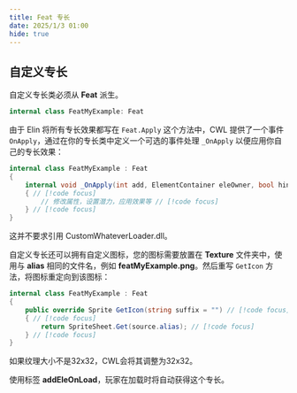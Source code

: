 ```yaml
---
title: Feat 专长
date: 2025/1/3 01:00
hide: true
---
```


## 自定义专长

自定义专长类必须从 **Feat** 派生。 
```cs
internal class FeatMyExample: Feat
```

由于 Elin 将所有专长效果都写在 `Feat.Apply` 这个方法中，CWL 提供了一个事件 `OnApply`，通过在你的专长类中定义一个可选的事件处理 `_OnApply` 以便应用你自己的专长效果：
```cs
internal class FeatMyExample : Feat
{
    internal void _OnApply(int add, ElementContainer eleOwner, bool hint) // [!code focus]
    { // [!code focus]
        // 修改属性，设置潜力，应用效果等 // [!code focus]
    } // [!code focus]
}
```

这并不要求引用 CustomWhateverLoader.dll。

自定义专长还可以拥有自定义图标，您的图标需要放置在 **Texture** 文件夹中，使用与 **alias** 相同的文件名，例如 **featMyExample.png**。然后重写 `GetIcon` 方法，将图标重定向到该图标：
```cs
internal class FeatMyExample : Feat
{
    public override Sprite GetIcon(string suffix = "") // [!code focus]
    { // [!code focus]
        return SpriteSheet.Get(source.alias); // [!code focus]
    } // [!code focus]
}
```

如果纹理大小不是32x32，CWL会将其调整为32x32。

使用标签 **addEleOnLoad**，玩家在加载时将自动获得这个专长。
